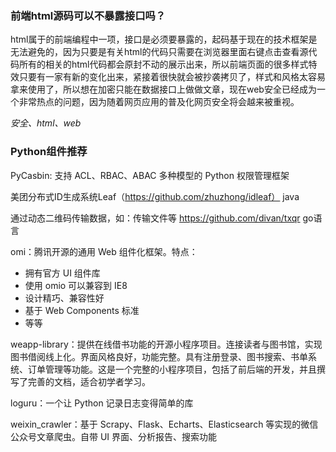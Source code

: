 ### 前端html源码可以不暴露接口吗？

html属于的前端编程中一项，接口是必须要暴露的，起码基于现在的技术框架是无法避免的，因为只要是有关html的代码只需要在浏览器里面右键点击查看源代码所有的相关的html代码都会原封不动的展示出来，所以前端页面的很多样式特效只要有一家有新的变化出来，紧接着很快就会被抄袭拷贝了，样式和风格太容易拿来使用了，所以想在加密只能在数据接口上做做文章，现在web安全已经成为一个非常热点的问题，因为随着网页应用的普及化网页安全将会越来被重视。

*安全、html、web*


### Python组件推荐
PyCasbin: 支持 ACL、RBAC、ABAC 多种模型的 Python 权限管理框架

美团分布式ID生成系统Leaf（https://github.com/zhuzhong/idleaf） java

通过动态二维码传输数据，如：传输文件等  https://github.com/divan/txqr  go语言

omi：腾讯开源的通用 Web 组件化框架。特点：

- 拥有官方 UI 组件库
- 使用 omio 可以兼容到 IE8
- 设计精巧、兼容性好
- 基于 Web Components 标准
- 等等

weapp-library：提供在线借书功能的开源小程序项目。连接读者与图书馆，实现图书借阅线上化。界面风格良好，功能完整。具有注册登录、图书搜索、书单系统、订单管理等功能。这是一个完整的小程序项目，包括了前后端的开发，并且撰写了完善的文档，适合初学者学习。

loguru：一个让 Python 记录日志变得简单的库

weixin_crawler：基于 Scrapy、Flask、Echarts、Elasticsearch 等实现的微信公众号文章爬虫。自带 UI 界面、分析报告、搜索功能 